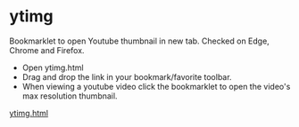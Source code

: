 # ytimg
Bookmarklet to open Youtube thumbnail in new tab. Checked on Edge, Chrome and Firefox.
- Open ytimg.html
- Drag and drop the link in your bookmark/favorite toolbar.
- When viewing a youtube video click the bookmarklet to open the video's max resolution thumbnail.

[ytimg.html](https://htmlpreview.github.io/?ytimg.html)
